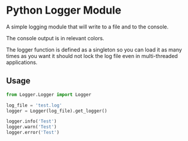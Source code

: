 # Python Logger Module
A simple logging module that will write to a file and to the console.

The console output is in relevant colors.

The logger function is defined as a singleton so you can load it as many times
as you want it should not lock the log file even in multi-threaded applications.

## Usage

```python
from Logger.Logger import Logger

log_file = 'test.log'
logger = Logger(log_file).get_logger()

logger.info('Test')
logger.warn('Test')
logger.error('Test')
```